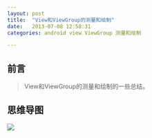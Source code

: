 ```yaml
---
layout: post
title:  "View和ViewGroup的测量和绘制"
date:   2013-07-08 12:58:31
categories: android view ViewGroup 测量和绘制

---
```

## 前言
> View和ViewGroup的测量和绘制的一些总结。

## 思维导图
![](http://7xt310.com2.z0.glb.clouddn.com/View%E5%92%8CViewGroup%E7%9A%84%E6%B5%8B%E9%87%8F%E5%92%8C%E7%BB%98%E5%88%B6.png)
